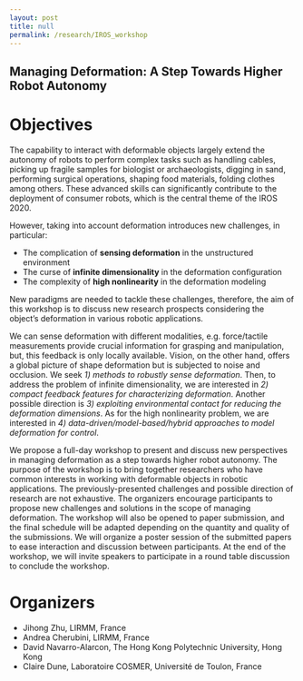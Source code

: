 ```yaml
---
layout: post
title: null
permalink: /research/IROS_workshop
---
```

## Managing Deformation: A Step Towards Higher Robot Autonomy

# Objectives
The capability to interact with deformable objects largely extend the autonomy of robots to perform complex tasks such as handling cables, picking up fragile samples for biologist or archaeologists, digging in sand, performing surgical operations, shaping food materials, folding clothes among others. These advanced skills can significantly contribute to the deployment of consumer robots, which is the central theme of the IROS 2020.

However, taking into account deformation introduces new challenges, in particular:
 - The complication of **sensing deformation** in the unstructured environment  
 - The curse of **infinite dimensionality** in the deformation configuration
 - The complexity of **high nonlinearity** in the deformation modeling

New paradigms are needed to tackle these challenges, therefore, the aim of  this workshop is  to discuss new research prospects considering the object’s deformation in various robotic applications.

We can sense deformation with different modalities, e.g. force/tactile measurements provide crucial information for grasping and manipulation, but, this feedback is only locally available. Vision, on the other hand, offers a global picture of shape deformation but is subjected to noise and occlusion. We seek *1) methods to robustly sense deformation*. Then, to address the problem of infinite dimensionality, we are interested in *2) compact feedback features for characterizing deformation*. Another possible direction is *3) exploiting environmental contact for reducing the deformation dimensions*. As for the high nonlinearity problem, we are interested in *4) data-driven/model-based/hybrid approaches to model deformation for control*.

We propose a full-day workshop to present and discuss new perspectives in managing deformation as a step towards higher robot autonomy. The purpose of the workshop is to bring together researchers who have common interests in working with deformable objects in robotic applications. The previously-presented challenges and possible direction of research are not exhaustive. The organizers encourage participants to propose new challenges and solutions in the scope of managing deformation. The workshop will also be opened to paper submission, and the final schedule will be adapted depending on the quantity and quality of the submissions. We will organize a poster session of the submitted papers to ease interaction and discussion between participants. At the end of the workshop, we will invite speakers to participate in a round table discussion to conclude the workshop.

# Organizers
- Jihong Zhu, LIRMM, France
- Andrea Cherubini, LIRMM, France
- David Navarro-Alarcon, The Hong Kong Polytechnic University, Hong Kong
- Claire Dune, Laboratoire COSMER, Université de Toulon, France
